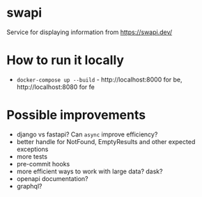 # swapi

Service for displaying information from https://swapi.dev/

# How to run it locally

- `docker-compose up --build` - http://localhost:8000 for be, http://localhost:8080 for fe

# Possible improvements

- django vs fastapi? Can `async` improve efficiency?
- better handle for NotFound, EmptyResults and other expected exceptions
- more tests
- pre-commit hooks
- more efficient ways to work with large data? dask?
- openapi documentation?
- graphql?
